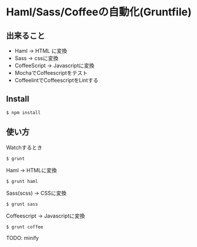 # Haml/Sass/Coffeeの自動化(Gruntfile)

## 出来ること

 * Haml -> HTML に変換
 * Sass -> cssに変換
 * CoffeeScript -> Javascriptに変換
 * MochaでCoffeescriptをテスト
 * CoffeelintでCoffeescriptをLintする

## Install

```shell
$ npm install
```

## 使い方

Watchするとき

```shell
$ grunt
```

Haml -> HTMLに変換

```shell
$ grunt haml
```

Sass(scss) -> CSSに変換

```shell
$ grunt sass
```

Coffeescript -> Javascriptに変換

```
$ grunt coffee
```

TODO: minify
